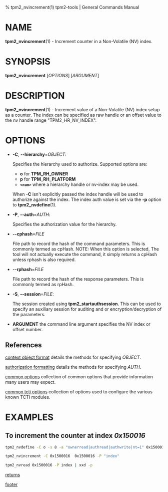 % tpm2_nvincrement(1) tpm2-tools | General Commands Manual

# NAME

**tpm2_nvincrement**(1) - Increment counter in a Non-Volatile (NV) index.

# SYNOPSIS

**tpm2_nvincrement** [*OPTIONS*] [*ARGUMENT*]

# DESCRIPTION

**tpm2_nvincrement**(1) - Increment value of a Non-Volatile (NV) index setup as
a counter. The index can be specified as raw handle or an offset value to the nv
handle range "TPM2_HR_NV_INDEX".

# OPTIONS

  * **-C**, **\--hierarchy**=_OBJECT_:

    Specifies the hierarchy used to authorize.
    Supported options are:
      * **o** for **TPM_RH_OWNER**
      * **p** for **TPM_RH_PLATFORM**
      * **`<num>`** where a hierarchy handle or nv-index may be used.

    When **-C** isn't explicitly passed the index handle will be used to
    authorize against the index. The index auth value is set via the
    **-p** option to **tpm2_nvdefine**(1).

  * **-P**, **\--auth**=_AUTH_:

    Specifies the authorization value for the hierarchy.

  * **\--cphash**=_FILE_

    File path to record the hash of the command parameters. This is commonly
    termed as cpHash. NOTE: When this option is selected, The tool will not
    actually execute the command, it simply returns a cpHash unless rphash is
    also required.

  * **\--rphash**=_FILE_

    File path to record the hash of the response parameters. This is commonly
    termed as rpHash.

  * **-S**, **\--session**=_FILE_:

    The session created using **tpm2_startauthsession**. This can be used to
    specify an auxiliary session for auditing and or encryption/decryption of
    the parameters.

  * **ARGUMENT** the command line argument specifies the NV index or offset
    number.

## References

[context object format](common/ctxobj.md) details the methods for specifying
_OBJECT_.

[authorization formatting](common/authorizations.md) details the methods for
specifying _AUTH_.

[common options](common/options.md) collection of common options that provide
information many users may expect.

[common tcti options](common/tcti.md) collection of options used to configure
the various known TCTI modules.

# EXAMPLES

## To increment the counter at index *0x150016*

```bash
tpm2_nvdefine -C o -s 8 -a "ownerread|authread|authwrite|nt=1" 0x1500016 -p index

tpm2_nvincrement -C 0x1500016  0x1500016 -P "index"

tpm2_nvread 0x1500016 -P index | xxd -p
```

[returns](common/returns.md)

[footer](common/footer.md)
